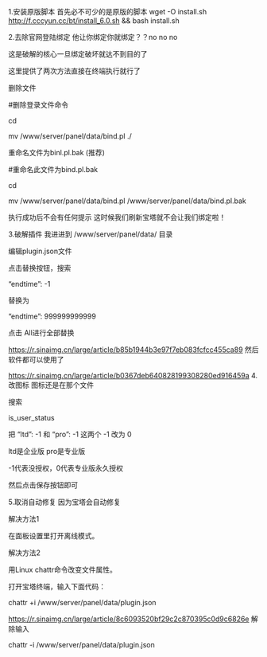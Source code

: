 ​​1.安装原版脚本
首先必不可少的是原版的脚本 
wget -O install.sh http://f.cccyun.cc/bt/install_6.0.sh && bash install.sh

2.去除官网登陆绑定
他让你绑定你就绑定？？no no no

这是破解的核心一旦绑定破坏就达不到目的了

这里提供了两次方法直接在终端执行就行了

 
删除文件

#删除登录文件命令

cd

mv /www/server/panel/data/bind.pl ./

重命名文件为binl.pl.bak (推荐)

#重命名此文件为bind.pl.bak

cd

mv /www/server/panel/data/bind.pl /www/server/panel/data/bind.pl.bak

执行成功后不会有任何提示 这时候我们刷新宝塔就不会让我们绑定啦！

3.破解插件
我进进到 /www/server/panel/data/ 目录

编辑plugin.json文件

点击替换按钮，搜索

“endtime”: -1

替换为

“endtime”: 999999999999

点击 All进行全部替换

https://r.sinaimg.cn/large/article/b85b1944b3e97f7eb083fcfcc455ca89
然后软件都可以使用了

https://r.sinaimg.cn/large/article/b0367deb640828199308280ed916459a
4.改图标
图标还是在那个文件

搜索

is_user_status

把 “ltd”: -1 和 “pro”: -1 这两个 -1 改为 0

ltd是企业版 pro是专业版

-1代表没授权，0代表专业版永久授权

然后点击保存按钮即可

5.取消自动修复
因为宝塔会自动修复

解决方法1

在面板设置里打开离线模式。

解决方法2

用Linux chattr命令改变文件属性。

打开宝塔终端，输入下面代码：

chattr +i /www/server/panel/data/plugin.json

https://r.sinaimg.cn/large/article/8c6093520bf29c2c870395c0d9c6826e
解除输入

chattr -i /www/server/panel/data/plugin.json​​​​
